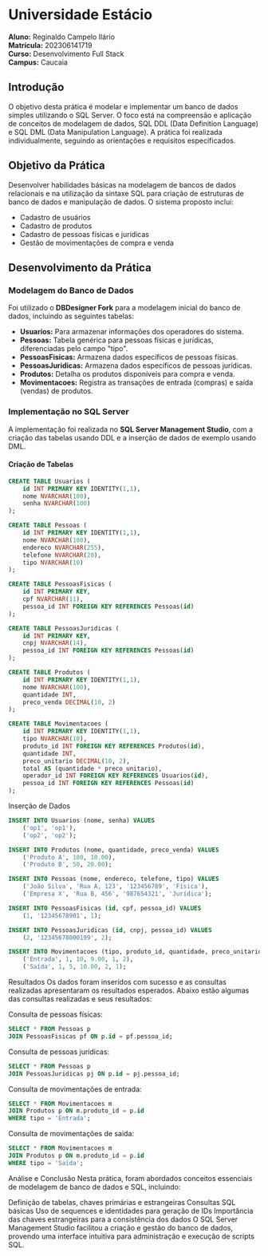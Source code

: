 # Universidade Estácio

**Aluno:** Reginaldo Campelo Ilário  
**Matrícula:** 202306141719  
**Curso:** Desenvolvimento Full Stack  
**Campus:** Caucaia

## Introdução

O objetivo desta prática é modelar e implementar um banco de dados simples utilizando o SQL Server. O foco está na compreensão e aplicação de conceitos de modelagem de dados, SQL DDL (Data Definition Language) e SQL DML (Data Manipulation Language). A prática foi realizada individualmente, seguindo as orientações e requisitos especificados.

## Objetivo da Prática

Desenvolver habilidades básicas na modelagem de bancos de dados relacionais e na utilização da sintaxe SQL para criação de estruturas de banco de dados e manipulação de dados. O sistema proposto inclui:

- Cadastro de usuários
- Cadastro de produtos
- Cadastro de pessoas físicas e jurídicas
- Gestão de movimentações de compra e venda

## Desenvolvimento da Prática

### Modelagem do Banco de Dados

Foi utilizado o **DBDesigner Fork** para a modelagem inicial do banco de dados, incluindo as seguintes tabelas:

- **Usuarios:** Para armazenar informações dos operadores do sistema.
- **Pessoas:** Tabela genérica para pessoas físicas e jurídicas, diferenciadas pelo campo "tipo".
- **PessoasFisicas:** Armazena dados específicos de pessoas físicas.
- **PessoasJuridicas:** Armazena dados específicos de pessoas jurídicas.
- **Produtos:** Detalha os produtos disponíveis para compra e venda.
- **Movimentacoes:** Registra as transações de entrada (compras) e saída (vendas) de produtos.

### Implementação no SQL Server

A implementação foi realizada no **SQL Server Management Studio**, com a criação das tabelas usando DDL e a inserção de dados de exemplo usando DML.

#### Criação de Tabelas

```sql
CREATE TABLE Usuarios (
    id INT PRIMARY KEY IDENTITY(1,1),
    nome NVARCHAR(100),
    senha NVARCHAR(100)
);

CREATE TABLE Pessoas (
    id INT PRIMARY KEY IDENTITY(1,1),
    nome NVARCHAR(100),
    endereco NVARCHAR(255),
    telefone NVARCHAR(20),
    tipo NVARCHAR(10)
);

CREATE TABLE PessoasFisicas (
    id INT PRIMARY KEY,
    cpf NVARCHAR(11),
    pessoa_id INT FOREIGN KEY REFERENCES Pessoas(id)
);

CREATE TABLE PessoasJuridicas (
    id INT PRIMARY KEY,
    cnpj NVARCHAR(14),
    pessoa_id INT FOREIGN KEY REFERENCES Pessoas(id)
);

CREATE TABLE Produtos (
    id INT PRIMARY KEY IDENTITY(1,1),
    nome NVARCHAR(100),
    quantidade INT,
    preco_venda DECIMAL(10, 2)
);

CREATE TABLE Movimentacoes (
    id INT PRIMARY KEY IDENTITY(1,1),
    tipo NVARCHAR(10),
    produto_id INT FOREIGN KEY REFERENCES Produtos(id),
    quantidade INT,
    preco_unitario DECIMAL(10, 2),
    total AS (quantidade * preco_unitario),
    operador_id INT FOREIGN KEY REFERENCES Usuarios(id),
    pessoa_id INT FOREIGN KEY REFERENCES Pessoas(id)
);
```

Inserção de Dados
```sql
INSERT INTO Usuarios (nome, senha) VALUES 
    ('op1', 'op1'), 
    ('op2', 'op2');

INSERT INTO Produtos (nome, quantidade, preco_venda) VALUES 
    ('Produto A', 100, 10.00), 
    ('Produto B', 50, 20.00);

INSERT INTO Pessoas (nome, endereco, telefone, tipo) VALUES 
    ('João Silva', 'Rua A, 123', '123456789', 'Física'),
    ('Empresa X', 'Rua B, 456', '987654321', 'Jurídica');

INSERT INTO PessoasFisicas (id, cpf, pessoa_id) VALUES 
    (1, '12345678901', 1);

INSERT INTO PessoasJuridicas (id, cnpj, pessoa_id) VALUES 
    (2, '12345678000199', 2);

INSERT INTO Movimentacoes (tipo, produto_id, quantidade, preco_unitario, operador_id, pessoa_id) VALUES 
    ('Entrada', 1, 10, 9.00, 1, 2),
    ('Saída', 1, 5, 10.00, 2, 1);
```

Resultados
Os dados foram inseridos com sucesso e as consultas realizadas apresentaram os resultados esperados. Abaixo estão algumas das consultas realizadas e seus resultados:

Consulta de pessoas físicas:
```sql
SELECT * FROM Pessoas p 
JOIN PessoasFisicas pf ON p.id = pf.pessoa_id;
```
Consulta de pessoas jurídicas:
```sql
SELECT * FROM Pessoas p
JOIN PessoasJuridicas pj ON p.id = pj.pessoa_id;
```
Consulta de movimentações de entrada:
```sql
SELECT * FROM Movimentacoes m
JOIN Produtos p ON m.produto_id = p.id
WHERE tipo = 'Entrada';
```
Consulta de movimentações de saída:
```sql
SELECT * FROM Movimentacoes m
JOIN Produtos p ON m.produto_id = p.id
WHERE tipo = 'Saída';
```

Análise e Conclusão
Nesta prática, foram abordados conceitos essenciais de modelagem de banco de dados e SQL, incluindo:

Definição de tabelas, chaves primárias e estrangeiras
Consultas SQL básicas
Uso de sequences e identidades para geração de IDs
Importância das chaves estrangeiras para a consistência dos dados
O SQL Server Management Studio facilitou a criação e gestão do banco de dados, provendo uma interface intuitiva para administração e execução de scripts SQL.
